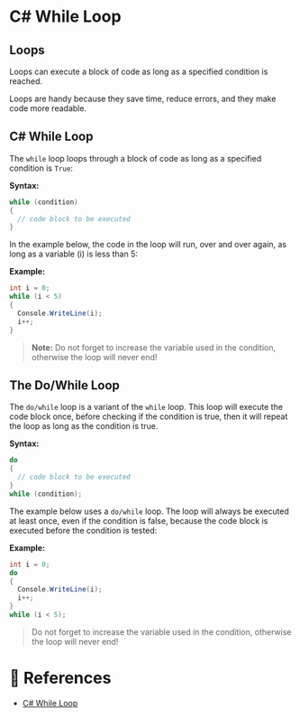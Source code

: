 # C# While Loop

## Loops

Loops can execute a block of code as long as a specified condition is reached.

Loops are handy because they save time, reduce errors, and they make code more readable.

## C# While Loop

The `while` loop loops through a block of code as long as a specified condition is `True`:

**Syntax:**

```cs
while (condition)
{
  // code block to be executed
}
```

In the example below, the code in the loop will run, over and over again, as long as a variable (i) is less than 5:

**Example:**

```cs
int i = 0;
while (i < 5)
{
  Console.WriteLine(i);
  i++;
}
```

> **Note:** Do not forget to increase the variable used in the condition, otherwise the loop will never end!

## The Do/While Loop

The `do/while` loop is a variant of the `while` loop. This loop will execute the code block once, before checking if the condition is true, then it will repeat the loop as long as the condition is true.

**Syntax:**

```cs
do
{
  // code block to be executed
}
while (condition);
```

The example below uses a `do/while` loop. The loop will always be executed at least once, even if the condition is false, because the code block is executed before the condition is tested:

**Example:**

```cs
int i = 0;
do
{
  Console.WriteLine(i);
  i++;
}
while (i < 5);
```

> Do not forget to increase the variable used in the condition, otherwise the loop will never end!

# 📜 References

- [C# While Loop](https://www.w3schools.com/cs/cs_while_loop.php)
